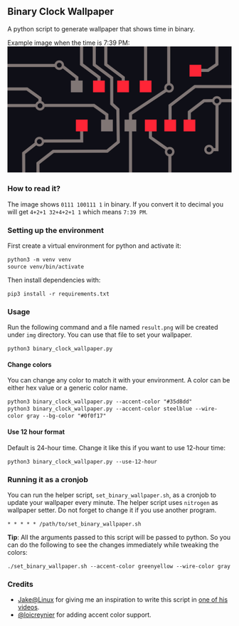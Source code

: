 ## Binary Clock Wallpaper

A python script to generate wallpaper that shows time in binary. 

Example image when the time is 7:39 PM: 
![Example image](https://raw.githubusercontent.com/Asocia/binary-clock-wallpaper/main/img/example.png) 

### How to read it?
The image shows `0111 100111 1` in binary. If you convert it to decimal you will get
`4+2+1 32+4+2+1 1` which means `7:39 PM`.

### Setting up the environment
First create a virtual environment for python and activate it:
```
python3 -m venv venv
source venv/bin/activate
```
Then install dependencies with:
```
pip3 install -r requirements.txt
```

### Usage
Run the following command and a file named `result.png` will be created under `img` directory. You can use that file to set your wallpaper.
```
python3 binary_clock_wallpaper.py
```

#### Change colors
You can change any color to match it with your environment. A color can be either hex value or a generic color name. 

```
python3 binary_clock_wallpaper.py --accent-color "#35d8dd"
python3 binary_clock_wallpaper.py --accent-color steelblue --wire-color gray --bg-color "#0f0f17"
```

#### Use 12 hour format
Default is 24-hour time. Change it like this if you want to use 12-hour time:
```
python3 binary_clock_wallpaper.py --use-12-hour
```

### Running it as a cronjob
You can run the helper script, `set_binary_wallpaper.sh`, as a cronjob to update your wallpaper every minute. The helper script uses `nitrogen` as wallpaper setter. Do not forget to change it if you use another program.

```
* * * * * /path/to/set_binary_wallpaper.sh
```
**Tip**: All the arguments passed to this script will be passed to python. So you can do the following to see the changes immediately while tweaking the colors:
```
./set_binary_wallpaper.sh --accent-color greenyellow --wire-color gray
```


### Credits
- [Jake@Linux](https://www.youtube.com/channel/UC1yGcBvdPGxRIMT1yo_bKIQ) for giving me an inspiration to write this script in [one of his videos](https://www.youtube.com/watch?v=RJmiWfSVW8Q).
- [@loicreynier](https://github.com/loicreynier) for adding accent color support.

